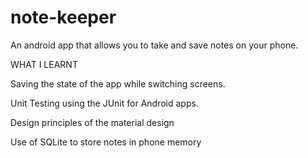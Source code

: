 # note-keeper
An android app that allows you to take and save notes on your phone.

WHAT I LEARNT

Saving the state of the app while switching screens.


Unit Testing using the JUnit for Android apps.


Design principles of the material design


Use of SQLite to store notes in phone memory
